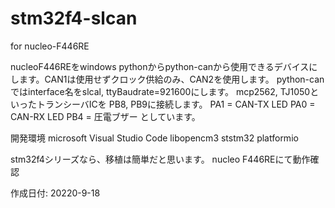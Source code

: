 # stm32f4-slcan

for nucleo-F446RE

nucleoF446REをwindows pythonからpython-canから使用できるデバイスにします。CAN1は使用せずクロック供給のみ、CAN2を使用します。
python-canではinterface名をslcal, ttyBaudrate=921600にします。
mcp2562, TJ1050といったトランシーバICを
PB8, PB9に接続します。
PA1 = CAN-TX LED
PA0 = CAN-RX LED
PB4 = 圧電ブザー
としています。


開発環境
microsoft Visual Studio Code
libopencm3
ststm32
platformio

stm32f4シリーズなら、移植は簡単だと思います。
nucleo F446REにて動作確認

作成日付: 20220-9-18

